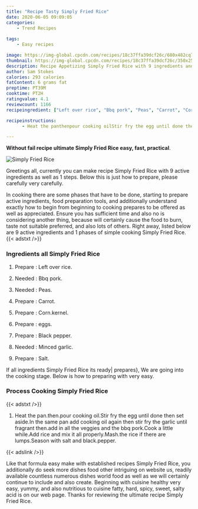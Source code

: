```yaml
---
title: "Recipe Tasty Simply Fried Rice"
date: 2020-06-05 09:09:05
categories:
    - Trend Recipes
    
tags:
    - Easy recipes

image: https://img-global.cpcdn.com/recipes/18c37ffa39dcf26c/680x482cq70/simply-fried-rice-recipe-main-photo.jpg
thumbnail: https://img-global.cpcdn.com/recipes/18c37ffa39dcf26c/350x250cq70/simply-fried-rice-recipe-main-photo.jpg
description: Recipe Appetizing Simply Fried Rice with 9 ingredients and 1 stages of easy cooking.
author: Sam Stokes
calories: 293 calories
fatContent: 6 grams fat
preptime: PT39M
cooktime: PT2H
ratingvalue: 4.1
reviewcount: 1166
recipeingredient: ["Left over rice", "Bbq pork", "Peas", "Carrot", "Cornkernel", "eggs", "Black pepper", "Minced garlic", "Salt"]

recipeinstructions: 
      - Heat the panthenpour cooking oilStir fry the egg until done then set asideIn the same pan add cooking oil again then stir fry the garlic until fragrant thenadd in all the veggies and the bbq porkCook a little whileAdd rice and mix it all properlyMashthe rice if there are lumpsSeason with salt and blackpepper

---
```




**Without fail recipe ultimate Simply Fried Rice easy, fast, practical**. 


![Simply Fried Rice](https://img-global.cpcdn.com/recipes/18c37ffa39dcf26c/680x482cq70/simply-fried-rice-recipe-main-photo.jpg "Simply Fried Rice")




Greetings all, currently you can make recipe Simply Fried Rice with 9 active ingredients as well as 1 steps. Below this is just how to prepare, please carefully very carefully.

In cooking there are some phases that have to be done, starting to prepare active ingredients, food preparation tools, and additionally understand exactly how to begin from beginning to cooking prepares to be offered as well as appreciated. Ensure you has sufficient time and also no is considering another thing, because will certainly cause the food to burn, taste not suitable preferred, and also lots of others. Right away, listed below are 9 active ingredients and 1 phases of simple cooking Simply Fried Rice.
{{< adstxt />}}

### Ingredients all Simply Fried Rice


1. Prepare  : Left over rice.

1. Needed  : Bbq pork.

1. Needed  : Peas.

1. Prepare  : Carrot.

1. Prepare  : Corn.kernel.

1. Prepare  : eggs.

1. Prepare  : Black pepper.

1. Needed  : Minced garlic.

1. Prepare  : Salt.



If all ingredients Simply Fried Rice its ready| prepares}, We are going into the cooking stage. Below is how to preparing with very easy.

### Process Cooking Simply Fried Rice

{{< adstxt />}}


1. Heat the pan.then.pour cooking oil.Stir fry the egg until done then set aside.In the same pan add cooking oil again then stir fry the garlic until fragrant then.add in all the veggies and the bbq pork.Cook a little while.Add rice and mix it all properly.Mash.the rice if there are lumps.Season with salt and black.pepper.





{{< adslink />}}

Like that formula easy make with established recipes Simply Fried Rice, you additionally do seek more dishes food other intriguing on website us, readily available countless numerous dishes world food as well as we will certainly continue to include and also create. Beginning with cuisine healthy very easy, yummy, and also nutritious to cuisine fatty, hard, spicy, sweet, salty acid is on our web page. Thanks for reviewing the ultimate recipe Simply Fried Rice.
